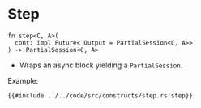 # Step

```rust, noplaypen
fn step<C, A>(
  cont: impl Future< Output = PartialSession<C, A>>
) -> PartialSession<C, A>
```

- Wraps an async block yielding a `PartialSession`.

Example:

```rust, noplaypen
{{#include ../../code/src/constructs/step.rs:step}}
```
